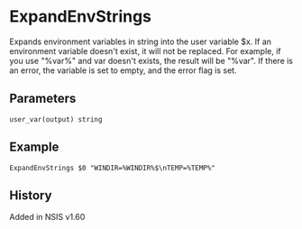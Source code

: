 # ExpandEnvStrings

Expands environment variables in string into the user variable $x. If an environment variable doesn't exist, it will not be replaced. For example, if you use "%var%" and var doesn't exists, the result will be "%var". If there is an error, the variable is set to empty, and the error flag is set.

## Parameters

    user_var(output) string

## Example

    ExpandEnvStrings $0 "WINDIR=%WINDIR%$\nTEMP=%TEMP%"

## History

Added in NSIS v1.60

